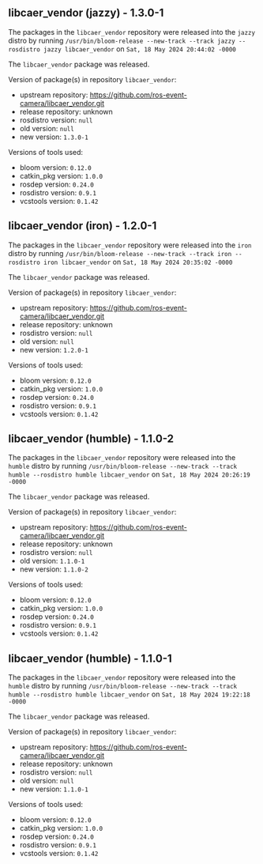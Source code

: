 ## libcaer_vendor (jazzy) - 1.3.0-1

The packages in the `libcaer_vendor` repository were released into the `jazzy` distro by running `/usr/bin/bloom-release --new-track --track jazzy --rosdistro jazzy libcaer_vendor` on `Sat, 18 May 2024 20:44:02 -0000`

The `libcaer_vendor` package was released.

Version of package(s) in repository `libcaer_vendor`:

- upstream repository: https://github.com/ros-event-camera/libcaer_vendor.git
- release repository: unknown
- rosdistro version: `null`
- old version: `null`
- new version: `1.3.0-1`

Versions of tools used:

- bloom version: `0.12.0`
- catkin_pkg version: `1.0.0`
- rosdep version: `0.24.0`
- rosdistro version: `0.9.1`
- vcstools version: `0.1.42`


## libcaer_vendor (iron) - 1.2.0-1

The packages in the `libcaer_vendor` repository were released into the `iron` distro by running `/usr/bin/bloom-release --new-track --track iron --rosdistro iron libcaer_vendor` on `Sat, 18 May 2024 20:35:02 -0000`

The `libcaer_vendor` package was released.

Version of package(s) in repository `libcaer_vendor`:

- upstream repository: https://github.com/ros-event-camera/libcaer_vendor.git
- release repository: unknown
- rosdistro version: `null`
- old version: `null`
- new version: `1.2.0-1`

Versions of tools used:

- bloom version: `0.12.0`
- catkin_pkg version: `1.0.0`
- rosdep version: `0.24.0`
- rosdistro version: `0.9.1`
- vcstools version: `0.1.42`


## libcaer_vendor (humble) - 1.1.0-2

The packages in the `libcaer_vendor` repository were released into the `humble` distro by running `/usr/bin/bloom-release --new-track --track humble --rosdistro humble libcaer_vendor` on `Sat, 18 May 2024 20:26:19 -0000`

The `libcaer_vendor` package was released.

Version of package(s) in repository `libcaer_vendor`:

- upstream repository: https://github.com/ros-event-camera/libcaer_vendor.git
- release repository: unknown
- rosdistro version: `null`
- old version: `1.1.0-1`
- new version: `1.1.0-2`

Versions of tools used:

- bloom version: `0.12.0`
- catkin_pkg version: `1.0.0`
- rosdep version: `0.24.0`
- rosdistro version: `0.9.1`
- vcstools version: `0.1.42`


## libcaer_vendor (humble) - 1.1.0-1

The packages in the `libcaer_vendor` repository were released into the `humble` distro by running `/usr/bin/bloom-release --new-track --track humble --rosdistro humble libcaer_vendor` on `Sat, 18 May 2024 19:22:18 -0000`

The `libcaer_vendor` package was released.

Version of package(s) in repository `libcaer_vendor`:

- upstream repository: https://github.com/ros-event-camera/libcaer_vendor.git
- release repository: unknown
- rosdistro version: `null`
- old version: `null`
- new version: `1.1.0-1`

Versions of tools used:

- bloom version: `0.12.0`
- catkin_pkg version: `1.0.0`
- rosdep version: `0.24.0`
- rosdistro version: `0.9.1`
- vcstools version: `0.1.42`


